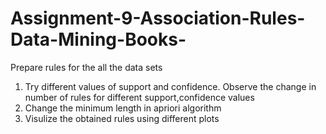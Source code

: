 # Assignment-9-Association-Rules-Data-Mining-Books-
Prepare rules for the all the data sets 
1) Try different values of support and confidence. Observe the change in number of rules for different support,confidence values
2) Change the minimum length in apriori algorithm
3) Visulize the obtained rules using different plots 
